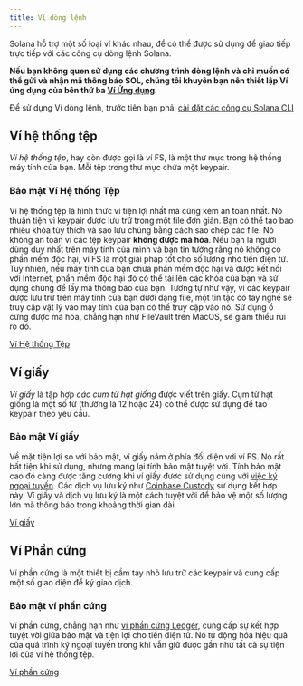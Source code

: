 ```yaml
---
title: Ví dòng lệnh
---
```


Solana hỗ trợ một số loại ví khác nhau, để có thể được sử dụng để giao tiếp trực tiếp với các công cụ dòng lệnh Solana.

**Nếu bạn không quen sử dụng các chương trình dòng lệnh và chỉ muốn có thể gửi và nhận mã thông báo SOL, chúng tôi khuyên bạn nên thiết lập Ví ứng dụng của bên thứ ba [Ví Ứng dụng](apps.md)**.

Để sử dụng Ví dòng lệnh, trước tiên bạn phải [cài đặt các công cụ Solana CLI](../cli/install-solana-cli-tools.md)

## Ví hệ thống tệp

_Ví hệ thống tệp_, hay còn được gọi là ví FS, là một thư mục trong hệ thống máy tính của bạn. Mỗi tệp trong thư mục chứa một keypair.

### Bảo mật Ví Hệ thống Tệp

Ví hệ thống tệp là hình thức ví tiện lợi nhất mà cũng kém an toàn nhất. Nó thuận tiện vì keypair được lưu trữ trong một file đơn giản. Bạn có thể tạo bao nhiêu khóa tùy thích và sao lưu chúng bằng cách sao chép các file. Nó không an toàn vì các tệp keypair **không được mã hóa**. Nếu bạn là người dùng duy nhất trên máy tính của mình và bạn tin tưởng rằng nó không có phần mềm độc hại, ví FS là một giải pháp tốt cho số lượng nhỏ tiền điện tử. Tuy nhiên, nếu máy tính của bạn chứa phần mềm độc hại và được kết nối với Internet, phần mềm độc hại đó có thể tải lên các khóa của bạn và sử dụng chúng để lấy mã thông báo của bạn. Tương tự như vậy, vì các keypair được lưu trữ trên máy tính của bạn dưới dạng file, một tin tặc có tay nghề sẽ truy cập vật lý vào máy tính của bạn có thể truy cập vào nó. Sử dụng ổ cứng được mã hóa, chẳng hạn như FileVault trên MacOS, sẽ giảm thiểu rủi ro đó.

[Ví Hệ thống Tệp](file-system-wallet.md)

## Ví giấy

_Ví giấy_ là tập hợp _các cụm từ hạt giống_ được viết trên giấy. Cụm từ hạt giống là một số từ (thường là 12 hoặc 24) có thể được sử dụng để tạo keypair theo yêu cầu.

### Bảo mật Ví giấy

Về mặt tiện lợi so với bảo mật, ví giấy nằm ở phía đối diện với ví FS. Nó rất bất tiện khi sử dụng, nhưng mang lại tính bảo mật tuyệt vời. Tính bảo mật cao đó càng được tăng cường khi ví giấy được sử dụng cùng với [việc ký ngoại tuyến](../offline-signing.md). Các dịch vụ lưu ký như [Coinbase Custody](https://custody.coinbase.com/) sử dụng kết hợp này. Ví giấy và dịch vụ lưu ký là một cách tuyệt vời để bảo vệ một số lượng lớn mã thông báo trong khoảng thời gian dài.

[Ví giấy](paper-wallet.md)

## Ví Phần cứng

Ví phần cứng là một thiết bị cầm tay nhỏ lưu trữ các keypair và cung cấp một số giao diện để ký giao dịch.

### Bảo mật ví phần cứng

Ví phần cứng, chẳng hạn như [ví phần cứng Ledger](https://www.ledger.com/), cung cấp sự kết hợp tuyệt vời giữa bảo mật và tiện lợi cho tiền điện tử. Nó tự động hóa hiệu quả của quá trình ký ngoại tuyến trong khi vẫn giữ được gần như tất cả sự tiện lợi của ví hệ thống tệp.

[Ví phần cứng](hardware-wallets.md)
